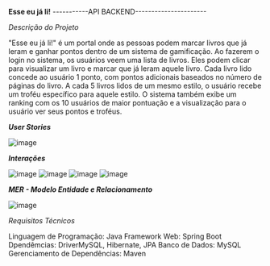 **Esse eu já li!**
-----------API BACKEND----------------------

*Descrição do Projeto*


"Esse eu já li!" é um portal onde as pessoas podem marcar livros que já leram e ganhar pontos dentro de um sistema de gamificação. Ao fazerem o login no sistema, 
os usuários veem uma lista de livros. Eles podem clicar para visualizar um livro e marcar que já leram aquele livro. Cada livro lido concede ao usuário 1 ponto, 
com pontos adicionais baseados no número de páginas do livro. A cada 5 livros lidos de um mesmo estilo, o usuário recebe um troféu específico para aquele estilo.
O sistema também exibe um ranking com os 10 usuários de maior pontuação e a visualização para o usuário ver seus pontos e troféus.

***User Stories***


![image](https://github.com/raylasilva/esse_eu_ja_li/assets/77173258/1896dfa2-63ac-4dd5-b23f-846092e2860d)



***Interações***


![image](https://github.com/raylasilva/esse_eu_ja_li/assets/77173258/93c61283-aeba-4256-bd7b-ce9d723f784f)
![image](https://github.com/raylasilva/esse_eu_ja_li/assets/77173258/76089a05-bff9-4ccd-8a9e-ba895da955e5)
![image](https://github.com/raylasilva/esse_eu_ja_li/assets/77173258/516dd90f-832b-426e-906b-d5693a9b6854)
![image](https://github.com/raylasilva/esse_eu_ja_li/assets/77173258/02f687da-8cb4-4401-9335-901849e5cb39)




***MER - Modelo Entidade e Relacionamento***


![image](https://github.com/raylasilva/esse_eu_ja_li/assets/77173258/f3f6b4e5-5ae7-4d7a-bddf-e3ed2a705b26)




*Requisitos Técnicos*

Linguagem de Programação: Java
Framework Web: Spring Boot
Dpendêmcias: DriverMySQL, Hibernate, JPA
Banco de Dados: MySQL
Gerenciamento de Dependências: Maven



